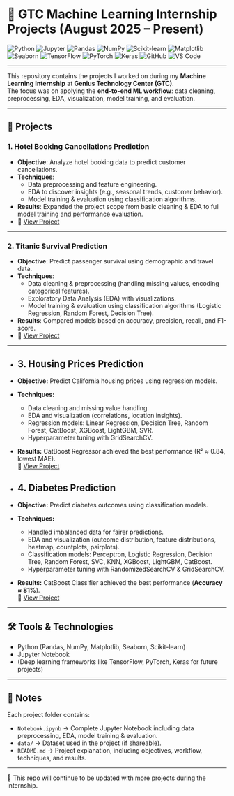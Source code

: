 # 🧠 GTC Machine Learning Internship Projects (August 2025 – Present)

![Python](https://img.shields.io/badge/Python-3.9%2B-blue?logo=python)
![Jupyter](https://img.shields.io/badge/Jupyter-Notebook-orange?logo=jupyter)
![Pandas](https://img.shields.io/badge/Pandas-Data%20Analysis-blue?logo=pandas)
![NumPy](https://img.shields.io/badge/NumPy-Matrix%20Operations-lightblue?logo=numpy)
![Scikit-learn](https://img.shields.io/badge/Scikit--learn-Machine%20Learning-orange?logo=scikit-learn)
![Matplotlib](https://img.shields.io/badge/Matplotlib-Visualization-yellow)
![Seaborn](https://img.shields.io/badge/Seaborn-Statistical%20Plots-teal)
![TensorFlow](https://img.shields.io/badge/TensorFlow-Deep%20Learning-orange?logo=tensorflow)
![PyTorch](https://img.shields.io/badge/PyTorch-Deep%20Learning-red?logo=pytorch)
![Keras](https://img.shields.io/badge/Keras-High%20Level%20API-red?logo=keras)
![GitHub](https://img.shields.io/badge/GitHub-Version%20Control-black?logo=github)
![VS Code](https://img.shields.io/badge/VS%20Code-IDE-blue?logo=visualstudiocode)

---

This repository contains the projects I worked on during my **Machine Learning Internship** at **Genius Technology Center (GTC)**.  
The focus was on applying the **end-to-end ML workflow**: data cleaning, preprocessing, EDA, visualization, model training, and evaluation.

---

## 📂 Projects

### 1. Hotel Booking Cancellations Prediction
- **Objective**: Analyze hotel booking data to predict customer cancellations.  
- **Techniques**:  
  - Data preprocessing and feature engineering.  
  - EDA to discover insights (e.g., seasonal trends, customer behavior).  
  - Model training & evaluation using classification algorithms.  
- **Results**: Expanded the project scope from basic cleaning & EDA to full model training and performance evaluation.  
- 📎 [View Project](https://github.com/ai-abanoubmichel/gtc-ml-project1-hotel-bookings)

---

### 2. Titanic Survival Prediction
- **Objective**: Predict passenger survival using demographic and travel data.  
- **Techniques**:  
  - Data cleaning & preprocessing (handling missing values, encoding categorical features).  
  - Exploratory Data Analysis (EDA) with visualizations.  
  - Model training & evaluation using classification algorithms (Logistic Regression, Random Forest, Decision Tree).  
- **Results**: Compared models based on accuracy, precision, recall, and F1-score.  
- 📎 [View Project](https://github.com/ai-abanoubmichel/gtc_ml_project2_Titanic_dataset)

---

- ## 3. Housing Prices Prediction
- **Objective:** Predict California housing prices using regression models.  
- **Techniques:**  
  - Data cleaning and missing value handling.  
  - EDA and visualization (correlations, location insights).  
  - Regression models: Linear Regression, Decision Tree, Random Forest, CatBoost, XGBoost, LightGBM, SVR.  
  - Hyperparameter tuning with GridSearchCV.  
- **Results:** CatBoost Regressor achieved the best performance (R² ≈ 0.84, lowest MAE).  
📎 [View Project](https://github.com/ai-abanoubmichel/gtc-ml-project3-housing-prices)

- ## 4. Diabetes Prediction  
- **Objective:** Predict diabetes outcomes using classification models.  
- **Techniques:**  
  - Handled imbalanced data for fairer predictions.  
  - EDA and visualization (outcome distribution, feature distributions, heatmap, countplots, pairplots).  
  - Classification models: Perceptron, Logistic Regression, Decision Tree, Random Forest, SVC, KNN, XGBoost, LightGBM, CatBoost.  
  - Hyperparameter tuning with RandomizedSearchCV & GridSearchCV.  
- **Results:** CatBoost Classifier achieved the best performance (**Accuracy ≈ 81%**).  
📎 [View Project](https://github.com/ai-abanoubmichel/gtc-ml-project4-diabetes-prediction)  

---

## 🛠️ Tools & Technologies
- Python (Pandas, NumPy, Matplotlib, Seaborn, Scikit-learn)  
- Jupyter Notebook  
- (Deep learning frameworks like TensorFlow, PyTorch, Keras for future projects)  

---

## 📌 Notes
Each project folder contains:  
- `Notebook.ipynb` → Complete Jupyter Notebook including data preprocessing, EDA, model training & evaluation.  
- `data/` → Dataset used in the project (if shareable).  
- `README.md` → Project explanation, including objectives, workflow, techniques, and results.   

---

🚀 This repo will continue to be updated with more projects during the internship.
